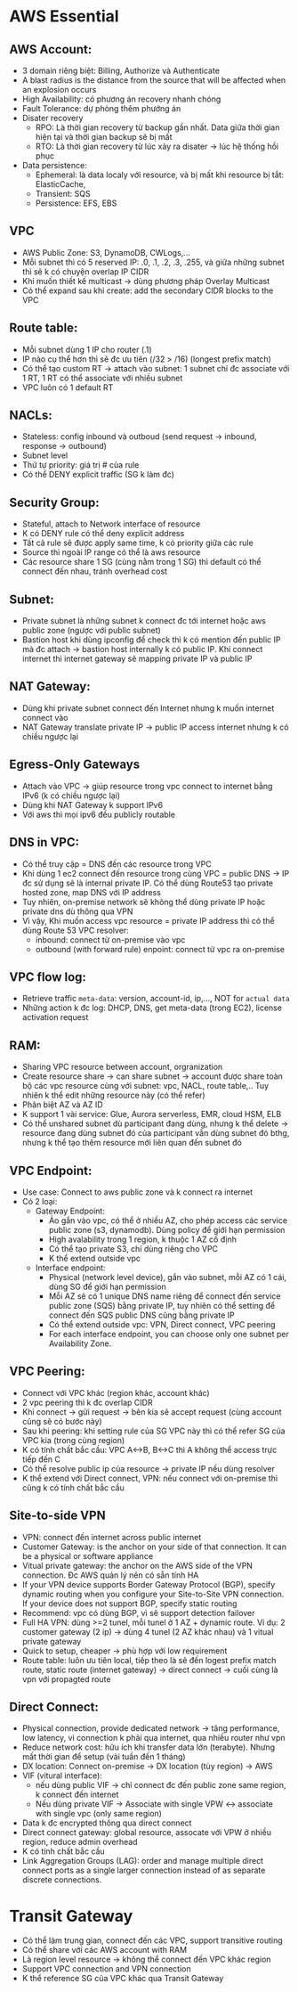# AWS Essential

## AWS Account:
 
  - 3 domain riêng biệt: Billing, Authorize và Authenticate
  - A blast radius is the distance from the source that will be affected when an explosion occurs
  - High Availability: có phương án recovery nhanh chóng
  - Fault Tolerance: dự phòng thêm phướng án
  - Disater recovery
    - RPO: Là thời gian recovery từ backup gần nhất. Data giữa thời gian hiện tại và thời gian backup sẽ bị mất
    - RTO: Là thời gian recovery từ lúc xảy ra disater -> lúc hệ thống hồi phục
  - Data persistence:
    - Ephemeral: là data localy với resource, và bị mất khi resource bị tắt: ElasticCache, 
    - Transient: SQS
    - Persistence: EFS, EBS
    
## VPC
 - AWS Public Zone: S3, DynamoDB, CWLogs,...
 - Mỗi subnet thì có 5 reserved IP: .0, .1, .2, .3, .255, và giữa những subnet thì sẽ k có chuyện overlap IP CIDR
 - Khi muốn thiết kế multicast -> dùng phương pháp Overlay Multicast
 - Có thể expand sau khi create: add the secondary CIDR blocks to the VPC
 
## Route table:
 - Mỗi subnet dùng 1 IP cho router (.1)
 - IP nào cụ thể hơn thì sẽ đc ưu tiên (/32 > /16) (longest prefix match)
 - Có thể tạo custom RT -> attach vào subnet: 1 subnet chỉ đc associate với 1 RT, 1 RT có thể associate với nhiều subnet
 - VPC luôn có 1 default RT
 
## NACLs:
  - Stateless: config inbound và outboud (send request -> inbound, response -> outbound)
  - Subnet level
  - Thứ tự priority: giá trị # của rule
  - Có thể DENY explicit traffic (SG k làm đc)
  
## Security Group:
  - Stateful, attach to Network interface of resource
  - K có DENY rule có thể deny explicit address
  - Tất cả rule sẽ được apply same time, k có priority giữa các rule
  - Source thì ngoài IP range có thể là aws resource
  - Các resource share 1 SG (cùng nằm trong 1 SG) thì default có thể connect đến nhau, tránh overhead cost
  
## Subnet:
  - Private subnet là những subnet k connect đc tới internet hoặc aws public zone (ngược với public subnet)
  - Bastion host khi dùng ipconfig để check thì k có mention đến public IP mà đc attach -> bastion host internally k có public IP. Khi connect internet thì internet gateway sẽ mapping private IP và public IP

## NAT Gateway:
  - Dùng khi private subnet connect đến Internet nhưng k muốn internet connect vào
  - NAT Gateway translate private IP -> public IP access internet nhưng k có chiều ngược lại
  
## Egress-Only Gateways
  - Attach vào VPC -> giúp resource trong vpc connect to internet bằng IPv6 (k có chiều ngược lại)
  - Dùng khi NAT Gateway k support IPv6
  - Với aws thì mọi ipv6 đều publicly routable

## DNS in VPC:
  - Có thể truy cập = DNS đến các resource trong VPC
  - Khi dùng 1 ec2 connect đến resource trong cùng VPC = public DNS -> IP đc sử dụng sẽ là internal private IP. Có thể dùng Route53 tạo private hosted zone, map DNS với IP address
  - Tuy nhiên, on-premise network sẽ không thể dùng private IP hoặc private dns dù thông qua VPN
  - Vì vậy, Khi muốn access vpc resource = private IP address thì có thể dùng Route 53 VPC resolver:
      - inbound: connect từ on-premise vào vpc
      - outbound (with forward rule) enpoint: connect từ vpc ra on-premise
## VPC flow log:
  - Retrieve traffic `meta-data`: version, account-id, ip,..., NOT for `actual data`
  - Những action k đc log: DHCP, DNS, get meta-data (trong EC2), license activation request

## RAM:
  - Sharing VPC resource between account, orgranization
  - Create resource share -> can share subnet -> account được share toàn bộ các vpc resource cùng với subnet: vpc, NACL, route table,.. Tuy nhiên k thể edit những resource này (có thể refer)
  - Phân biệt AZ và AZ ID
  - K support 1 vài service: Glue, Aurora serverless, EMR, cloud HSM, ELB
  - Có thể unshared subnet dù participant đang dùng, nhưng k thể delete 
  -> resource đang dùng subnet đó của participant vẫn dùng subnet đó bthg, nhưng k thể tạo thêm resource mới liên quan đến subnet đó

## VPC Endpoint:
  - Use case: Connect to aws public zone và k connect ra internet
  - Có 2 loại:
     - Gateway Endpoint: 
       - Ảo gắn vào vpc, có thể ở nhiều AZ, cho phép access các service public zone (s3, dynamodb). Dùng policy để giới hạn permission
       - High avalability trong 1 region, k thuộc 1 AZ cố định
       - Có thể tạo private S3, chỉ dùng riêng cho VPC
       - K thể extend outside vpc
     - Interface endpoint: 
       - Physical (network level device), gắn vào subnet, mỗi AZ có 1 cái, dùng SG để giới hạn permission
       - Mỗi AZ sẽ có 1 unique DNS name riêng để connect đến service public zone (SQS) bằng private IP, tuy nhiên có thể setting để connect đến SQS public DNS cũng bằng private IP
       - Có thể extend outside vpc: VPN, Direct connect, VPC peering
       - For each interface endpoint, you can choose only one subnet per Availability Zone.
      
## VPC Peering:
  - Connect với VPC khác (region khác, account khác)
  - 2 vpc peering thì k đc overlap CIDR
  - Khi connect -> gửi request -> bên kia sẽ accept request (cùng account cũng sẽ có bước này)
  - Sau khi peering: khi setting rule của SG VPC này thì có thể refer SG của VPC kia (trong cùng region)
  - K có tính chất bắc cầu: VPC A<->B, B<->C thì A không thể access trực tiếp đến C
  - Có thể resolve public ip của resource -> private IP nếu dùng resolver
  - K thể extend với Direct connect, VPN: nếu connect với on-premise thì cũng k có tính chất bắc cầu

## Site-to-side VPN
  - VPN: connect đến internet across public internet
  - Customer Gateway: is the anchor on your side of that connection. It can be a physical or software appliance
  - Vitual private gateway: the anchor on the AWS side of the VPN connection. Đc AWS quản lý nên có sẵn tính HA
  - If your VPN device supports Border Gateway Protocol (BGP), specify dynamic routing when you configure your Site-to-Site VPN connection. If your device does not support BGP, specify static routing
  - Recommend: vpc có dùng BGP, vì sẽ support detection failover
  - Full HA VPN: dùng >=2 tunel, mỗi tunel ở 1 AZ + dynamic route. Ví dụ: 2 customer gateway (2 ip) -> dùng 4 tunel (2 AZ khác nhau) và 1 vitual private gateway
  - Quick to setup, cheaper -> phù hợp với low requirement
  - Route table: luôn ưu tiên local, tiếp theo là sẽ đến logest prefix match route, static route (internet gateway) -> direct connect -> cuối cùng là vpn với propagted route
  
## Direct Connect:
  - Physical connection, provide dedicated network -> tăng performance, low latency, vì connection k phải qua internet, qua nhiều router như vpn
  - Reduce network cost: hữu ích khi transfer data lớn (terabyte). Nhưng mất thời gian để setup (vài tuần đến 1 tháng)
  - DX location: Connect on-premise -> DX location (tùy region) -> AWS
  - VIF (vitural interface): 
     - nếu dùng public VIF -> chỉ connect đc đến public zone same region, k connect đến internet
     - Nếu dùng private VIF -> Associate with single VPW <-> associate with single vpc (only same region)
  - Data k đc encrypted thông qua direct connect
  - Direct connect gateway: global resource, assocate với VPW ở nhiều region, reduce admin overhead
  - K có tính chất bắc cầu
  - Link Aggregation Groups (LAG): order and manage multiple direct connect ports as a single larger connection instead of as separate discrete connections.
  
# Transit Gateway
  - Có thể làm trung gian, connect đến các VPC, support transitive routing
  - Có thể share với các AWS account with RAM
  - Là region level resource -> không thể connect đến VPC khác region
  - Support VPC connection and VPN connection
  - K thể reference SG của VPC khác qua Transit Gateway
  

